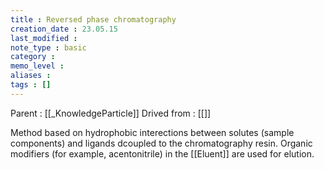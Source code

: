 ```yaml
---
title : Reversed phase chromatography
creation_date : 23.05.15
last_modified :
note_type : basic
category :
memo_level :
aliases : 
tags : []
---
```


Parent : [[_KnowledgeParticle]]
Drived from : [[]]

Method based on hydrophobic interections between solutes (sample components) and ligands dcoupled to the chromatography resin. Organic modifiers (for example, acentonitrile) in the [[Eluent]] are used for elution.